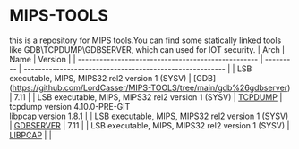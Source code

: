 # MIPS-TOOLS
this is a repository for MIPS tools.You can find some statically linked tools like GDB\TCPDUMP\GDBSERVER, which can used for IOT security.
| Arch                                               | Name      | Version                                                  |
| -------------------------------------------------- | --------- | -------------------------------------------------------- |
| LSB executable, MIPS, MIPS32 rel2 version 1 (SYSV) | [GDB] (https://github.com/LordCasser/MIPS-TOOLS/tree/main/gdb%26gdbserver)      | 7.11                                                     |
| LSB executable, MIPS, MIPS32 rel2 version 1 (SYSV) | [TCPDUMP](https://github.com/LordCasser/MIPS-TOOLS/tree/main/tcpdump)   | tcpdump version 4.10.0-PRE-GIT<br/>libpcap version 1.8.1 |
| LSB executable, MIPS, MIPS32 rel2 version 1 (SYSV) | [GDBSERVER](https://github.com/LordCasser/MIPS-TOOLS/tree/main/gdb%26gdbserver) | 7.11                                                     |
| LSB executable, MIPS, MIPS32 rel2 version 1 (SYSV) | [LIBPCAP](https://github.com/LordCasser/MIPS-TOOLS/tree/main/libpcap)   |                                                          |

